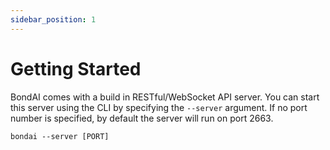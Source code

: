 ```yaml
---
sidebar_position: 1
---
```


# Getting Started

BondAI comes with a build in RESTful/WebSocket API server. You can start this server using the CLI by specifying the `--server` argument. If no port number is specified, by default the server will run on port 2663.
```
bondai --server [PORT]
```
